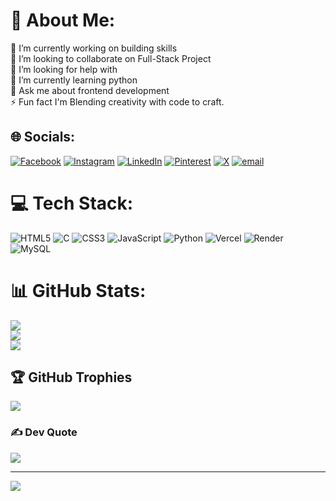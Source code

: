 # 💫 About Me:
🔭 I’m currently working on building skills<br>👯 I’m looking to collaborate on Full-Stack Project<br>🤝 I’m looking for help with <br>🌱 I’m currently learning python<br>💬 Ask me about frontend development  <br>⚡ Fun fact I'm Blending creativity with code to craft.


## 🌐 Socials:
[![Facebook](https://img.shields.io/badge/Facebook-%231877F2.svg?logo=Facebook&logoColor=white)](https://www.facebook.com/share/15p2sMETzJ/) [![Instagram](https://img.shields.io/badge/Instagram-%23E4405F.svg?logo=Instagram&logoColor=white)](https://instagram.com/_anubhab_das_3) [![LinkedIn](https://img.shields.io/badge/LinkedIn-%230077B5.svg?logo=linkedin&logoColor=white)](https://linkedin.com/in/anubhab7105) [![Pinterest](https://img.shields.io/badge/Pinterest-%23E60023.svg?logo=Pinterest&logoColor=white)](https://pin.it/3D1q3Du3v) [![X](https://img.shields.io/badge/X-black.svg?logo=X&logoColor=white)](https://x.com/Anubhab7105) [![email](https://img.shields.io/badge/Email-D14836?logo=gmail&logoColor=white)](mailto:anubhab7105@gmail.com) 

# 💻 Tech Stack:
![HTML5](https://img.shields.io/badge/html5-%23E34F26.svg?style=plastic&logo=html5&logoColor=white) ![C](https://img.shields.io/badge/c-%2300599C.svg?style=plastic&logo=c&logoColor=white) ![CSS3](https://img.shields.io/badge/css3-%231572B6.svg?style=plastic&logo=css3&logoColor=white) ![JavaScript](https://img.shields.io/badge/javascript-%23323330.svg?style=plastic&logo=javascript&logoColor=%23F7DF1E) ![Python](https://img.shields.io/badge/python-3670A0?style=plastic&logo=python&logoColor=ffdd54) ![Vercel](https://img.shields.io/badge/vercel-%23000000.svg?style=plastic&logo=vercel&logoColor=white) ![Render](https://img.shields.io/badge/Render-%46E3B7.svg?style=plastic&logo=render&logoColor=white) ![MySQL](https://img.shields.io/badge/mysql-4479A1.svg?style=plastic&logo=mysql&logoColor=white)
# 📊 GitHub Stats:
![](https://github-readme-stats.vercel.app/api?username=anubhab7105&theme=dark&hide_border=false&include_all_commits=false&count_private=false)<br/>
![](https://nirzak-streak-stats.vercel.app/?user=anubhab7105&theme=dark&hide_border=false)<br/>
![](https://github-readme-stats.vercel.app/api/top-langs/?username=anubhab7105&theme=dark&hide_border=false&include_all_commits=false&count_private=false&layout=compact)

## 🏆 GitHub Trophies
![](https://github-profile-trophy.vercel.app/?username=anubhab7105&theme=radical&no-frame=false&no-bg=true&margin-w=4)

### ✍️ Dev Quote
![](https://quotes-github-readme.vercel.app/api?type=horizontal&theme=merko)

---
[![](https://visitcount.itsvg.in/api?id=anubhab7105&icon=10&color=13)](https://visitcount.itsvg.in)

<!-- Proudly created with GPRM ( https://gprm.itsvg.in ) -->
